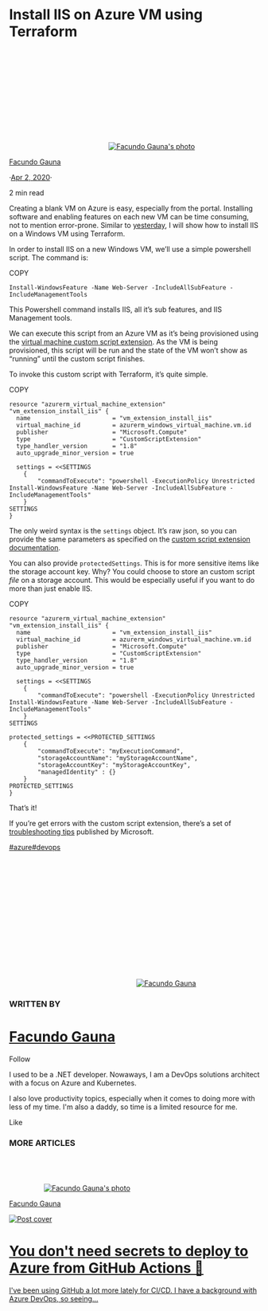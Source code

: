 # Install IIS on Azure VM using Terraform

[![](data:image/svg+xml;base64,PHN2ZyB3aWR0aD0iMjAwIiBoZWlnaHQ9IjIwMCIgeG1sbnM9Imh0dHA6Ly93d3cudzMub3JnLzIwMDAvc3ZnIiB2ZXJzaW9uPSIxLjEiLz4=)![Facundo Gauna's photo](https://gaunacode.com/_next/image?url=https%3A%2F%2Fcdn.hashnode.com%2Fres%2Fhashnode%2Fimage%2Fupload%2Fv1637693654535%2FClSq6umLB.jpeg%3Fw%3D200%26h%3D200%26fit%3Dcrop%26crop%3Dfaces%26auto%3Dcompress%2Cformat%26format%3Dwebp&w=640&q=75)](https://hashnode.com/@gaunacode)

[Facundo Gauna](https://hashnode.com/@gaunacode)

·[Apr 2, 2020](https://gaunacode.com/install-iis-on-azure-vm-using-terraform)·

2 min read

Creating a blank VM on Azure is easy, especially from the portal. Installing software and enabling features on each new VM can be time consuming, not to mention error-prone. Similar to [yesterday](https://gaunacode.com/provisioning-a-vm-with-an-azure-devops-deployment-group-agent-with-terraform), I will show how to install IIS on a Windows VM using Terraform.

In order to install IIS on a new Windows VM, we’ll use a simple powershell script. The command is:

COPY

```
Install-WindowsFeature -Name Web-Server -IncludeAllSubFeature -IncludeManagementTools
```

This Powershell command installs IIS, all it’s sub features, and IIS Management tools.

We can execute this script from an Azure VM as it’s being provisioned using the [virtual machine custom script extension](https://docs.microsoft.com/en-us/azure/virtual-machines/extensions/custom-script-windows). As the VM is being provisioned, this script will be run and the state of the VM won’t show as “running” until the custom script finishes.

To invoke this custom script with Terraform, it’s quite simple.

COPY

```
resource "azurerm_virtual_machine_extension" "vm_extension_install_iis" {
  name                       = "vm_extension_install_iis"
  virtual_machine_id         = azurerm_windows_virtual_machine.vm.id
  publisher                  = "Microsoft.Compute"
  type                       = "CustomScriptExtension"
  type_handler_version       = "1.8"
  auto_upgrade_minor_version = true

  settings = <<SETTINGS
    {
        "commandToExecute": "powershell -ExecutionPolicy Unrestricted Install-WindowsFeature -Name Web-Server -IncludeAllSubFeature -IncludeManagementTools"
    }
SETTINGS
}
```

The only weird syntax is the `settings` object. It’s raw json, so you can provide the same parameters as specified on the [custom script extension documentation](https://docs.microsoft.com/en-us/azure/virtual-machines/extensions/custom-script-windows#extension-schema).

You can also provide `protectedSettings`. This is for more sensitive items like the storage account key. Why? You could choose to store an custom script _file_ on a storage account. This would be especially useful if you want to do more than just enable IIS.

COPY

```
resource "azurerm_virtual_machine_extension" "vm_extension_install_iis" {
  name                       = "vm_extension_install_iis"
  virtual_machine_id         = azurerm_windows_virtual_machine.vm.id
  publisher                  = "Microsoft.Compute"
  type                       = "CustomScriptExtension"
  type_handler_version       = "1.8"
  auto_upgrade_minor_version = true

  settings = <<SETTINGS
    {
        "commandToExecute": "powershell -ExecutionPolicy Unrestricted Install-WindowsFeature -Name Web-Server -IncludeAllSubFeature -IncludeManagementTools"
    }
SETTINGS

protected_settings = <<PROTECTED_SETTINGS
    {
        "commandToExecute": "myExecutionCommand",
        "storageAccountName": "myStorageAccountName",
        "storageAccountKey": "myStorageAccountKey",
        "managedIdentity" : {}
    }
PROTECTED_SETTINGS
}
```

That’s it!

If you’re get errors with the custom script extension, there’s a set of [troubleshooting tips](https://docs.microsoft.com/en-us/azure/virtual-machines/extensions/custom-script-windows#troubleshoot-and-support) published by Microsoft.

[#azure](https://hashnode.com/n/azure)[#devops](https://hashnode.com/n/devops)

[![](data:image/svg+xml;base64,PHN2ZyB3aWR0aD0iMjU2IiBoZWlnaHQ9IjI1NiIgeG1sbnM9Imh0dHA6Ly93d3cudzMub3JnLzIwMDAvc3ZnIiB2ZXJzaW9uPSIxLjEiLz4=)![Facundo Gauna](https://gaunacode.com/_next/image?url=https%3A%2F%2Fcdn.hashnode.com%2Fres%2Fhashnode%2Fimage%2Fupload%2Fv1637693654535%2FClSq6umLB.jpeg%3Fw%3D256%26h%3D256%26fit%3Dcrop%26crop%3Dentropy%26auto%3Dcompress%2Cformat%26format%3Dwebp&w=640&q=75)](https://hashnode.com/@gaunacode)

### WRITTEN BY

# [Facundo Gauna](https://hashnode.com/@gaunacode)

Follow

I used to be a .NET developer. Nowaways, I am a DevOps solutions architect with a focus on Azure and Kubernetes.

I also love productivity topics, especially when it comes to doing more with less of my time. I'm also a daddy, so time is a limited resource for me.

Like

[](https://gaunacode.com/install-iis-on-azure-vm-using-terraform#write-comment)

[](https://twitter.com/share?url=https%3A%2F%2Fgaunacode.com%2Finstall-iis-on-azure-vm-using-terraform&text=Install%20IIS%20on%20Azure%20VM%20using%20Terraform%0D%0A%7B%20by%20Facundo%20Gauna%20%7D%20from%20%40hashnode%0D%0A%0A%23azure%20%23devops)

### MORE ARTICLES

[![](data:image/svg+xml;base64,PHN2ZyB3aWR0aD0iNzAiIGhlaWdodD0iNzAiIHhtbG5zPSJodHRwOi8vd3d3LnczLm9yZy8yMDAwL3N2ZyIgdmVyc2lvbj0iMS4xIi8+)![Facundo Gauna's photo](https://gaunacode.com/_next/image?url=https%3A%2F%2Fcdn.hashnode.com%2Fres%2Fhashnode%2Fimage%2Fupload%2Fv1637693654535%2FClSq6umLB.jpeg%3Fw%3D70%26h%3D70%26fit%3Dcrop%26crop%3Dfaces%26auto%3Dcompress%2Cformat%26format%3Dwebp&w=256&q=75)](https://hashnode.com/@gaunacode)

[Facundo Gauna](https://hashnode.com/@gaunacode)

[![Post cover](https://gaunacode.com/_next/image?url=https%3A%2F%2Fcdn.hashnode.com%2Fres%2Fhashnode%2Fimage%2Funsplash%2FJrZ1yE1PjQ0%2Fupload%2Fv1643984704035%2FDOQ85n3iW.jpeg%3Fw%3D500%26h%3D262%26fit%3Dcrop%26crop%3Dentropy%26auto%3Dcompress%2Cformat%26format%3Dwebp&w=3840&q=75)](https://gaunacode.com/you-dont-need-secrets-to-deploy-to-azure-from-github-actions)

# [You don't need secrets to deploy to Azure from GitHub Actions 🤯](https://gaunacode.com/you-dont-need-secrets-to-deploy-to-azure-from-github-actions)

[I've been using GitHub a lot more lately for CI/CD. I have a background with Azure DevOps, so seeing…](https://gaunacode.com/you-dont-need-secrets-to-deploy-to-azure-from-github-actions)